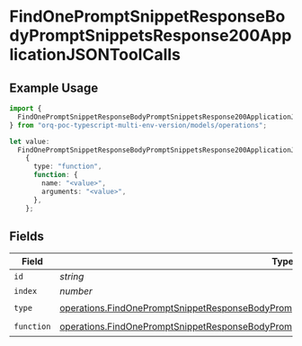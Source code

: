 # FindOnePromptSnippetResponseBodyPromptSnippetsResponse200ApplicationJSONToolCalls

## Example Usage

```typescript
import {
  FindOnePromptSnippetResponseBodyPromptSnippetsResponse200ApplicationJSONToolCalls,
} from "orq-poc-typescript-multi-env-version/models/operations";

let value:
  FindOnePromptSnippetResponseBodyPromptSnippetsResponse200ApplicationJSONToolCalls =
    {
      type: "function",
      function: {
        name: "<value>",
        arguments: "<value>",
      },
    };
```

## Fields

| Field                                                                                                                                                                                                      | Type                                                                                                                                                                                                       | Required                                                                                                                                                                                                   | Description                                                                                                                                                                                                |
| ---------------------------------------------------------------------------------------------------------------------------------------------------------------------------------------------------------- | ---------------------------------------------------------------------------------------------------------------------------------------------------------------------------------------------------------- | ---------------------------------------------------------------------------------------------------------------------------------------------------------------------------------------------------------- | ---------------------------------------------------------------------------------------------------------------------------------------------------------------------------------------------------------- |
| `id`                                                                                                                                                                                                       | *string*                                                                                                                                                                                                   | :heavy_minus_sign:                                                                                                                                                                                         | N/A                                                                                                                                                                                                        |
| `index`                                                                                                                                                                                                    | *number*                                                                                                                                                                                                   | :heavy_minus_sign:                                                                                                                                                                                         | N/A                                                                                                                                                                                                        |
| `type`                                                                                                                                                                                                     | [operations.FindOnePromptSnippetResponseBodyPromptSnippetsResponse200ApplicationJson3Type](../../models/operations/findonepromptsnippetresponsebodypromptsnippetsresponse200applicationjson3type.md)       | :heavy_check_mark:                                                                                                                                                                                         | N/A                                                                                                                                                                                                        |
| `function`                                                                                                                                                                                                 | [operations.FindOnePromptSnippetResponseBodyPromptSnippetsResponse200ApplicationJSONFunction](../../models/operations/findonepromptsnippetresponsebodypromptsnippetsresponse200applicationjsonfunction.md) | :heavy_check_mark:                                                                                                                                                                                         | N/A                                                                                                                                                                                                        |